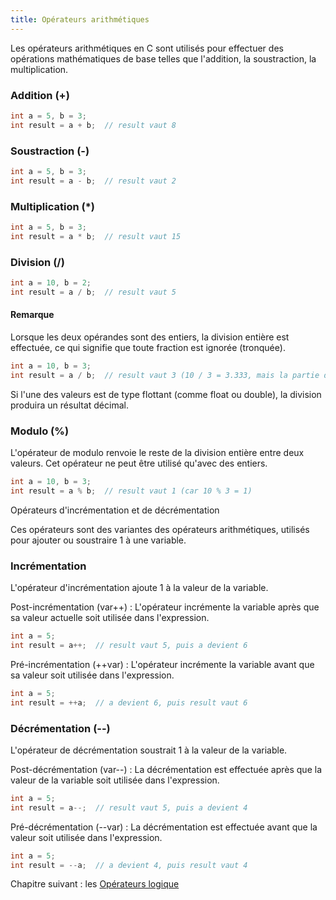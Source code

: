 ```yaml
---
title: Opérateurs arithmétiques
---
```


Les opérateurs arithmétiques en C sont utilisés pour effectuer des opérations mathématiques de base telles que l'addition, la soustraction, la multiplication.

### Addition (+)

```C
int a = 5, b = 3;
int result = a + b;  // result vaut 8
```

### Soustraction (-)

```C
int a = 5, b = 3;
int result = a - b;  // result vaut 2
```

### Multiplication (*)

```C
int a = 5, b = 3;
int result = a * b;  // result vaut 15
```

### Division (/)

```C
int a = 10, b = 2;
int result = a / b;  // result vaut 5
```

#### Remarque

Lorsque les deux opérandes sont des entiers, la division entière est effectuée, ce qui signifie que toute fraction est ignorée (tronquée).

```C
int a = 10, b = 3;
int result = a / b;  // result vaut 3 (10 / 3 = 3.333, mais la partie décimale est ignorée)
```

Si l'une des valeurs est de type flottant (comme float ou double), la division produira un résultat décimal.

### Modulo (%)

L'opérateur de modulo renvoie le reste de la division entière entre deux valeurs. Cet opérateur ne peut être utilisé qu'avec des entiers.

```C
int a = 10, b = 3;
int result = a % b;  // result vaut 1 (car 10 % 3 = 1)
```

Opérateurs d'incrémentation et de décrémentation

Ces opérateurs sont des variantes des opérateurs arithmétiques, utilisés pour ajouter ou soustraire 1 à une variable.

### Incrémentation

L'opérateur d'incrémentation ajoute 1 à la valeur de la variable.

Post-incrémentation (var++) : L'opérateur incrémente la variable après que sa valeur actuelle soit utilisée dans l'expression.

```C
int a = 5;
int result = a++;  // result vaut 5, puis a devient 6
```

Pré-incrémentation (++var) : L'opérateur incrémente la variable avant que sa valeur soit utilisée dans l'expression.

```C
int a = 5;
int result = ++a;  // a devient 6, puis result vaut 6
```

### Décrémentation (--)

L'opérateur de décrémentation soustrait 1 à la valeur de la variable.

Post-décrémentation (var--) : La décrémentation est effectuée après que la valeur de la variable soit utilisée dans l'expression.

```C
int a = 5;
int result = a--;  // result vaut 5, puis a devient 4
```

Pré-décrémentation (--var) : La décrémentation est effectuée avant que la valeur soit utilisée dans l'expression.

```C
int a = 5;
int result = --a;  // a devient 4, puis result vaut 4
```

Chapitre suivant : les [Opérateurs logique](logique)
